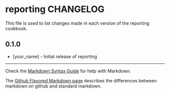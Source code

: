 reporting CHANGELOG
===================

This file is used to list changes made in each version of the reporting cookbook.

0.1.0
-----
- [your_name] - Initial release of reporting

- - -
Check the [Markdown Syntax Guide](http://daringfireball.net/projects/markdown/syntax) for help with Markdown.

The [Github Flavored Markdown page](http://github.github.com/github-flavored-markdown/) describes the differences between markdown on github and standard markdown.
